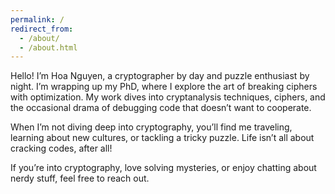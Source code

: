 ```yaml
---
permalink: /
redirect_from: 
  - /about/
  - /about.html
---
```


Hello! I’m Hoa Nguyen, a cryptographer by day and puzzle enthusiast by night. I’m wrapping up my PhD, where I explore the art of breaking ciphers with optimization. My work dives into cryptanalysis techniques, ciphers, and the occasional drama of debugging code that doesn’t want to cooperate.

When I’m not diving deep into cryptography, you’ll find me traveling, learning about new cultures, or tackling a tricky puzzle. Life isn’t all about cracking codes, after all!

If you’re into cryptography, love solving mysteries, or enjoy chatting about nerdy stuff, feel free to reach out. 



